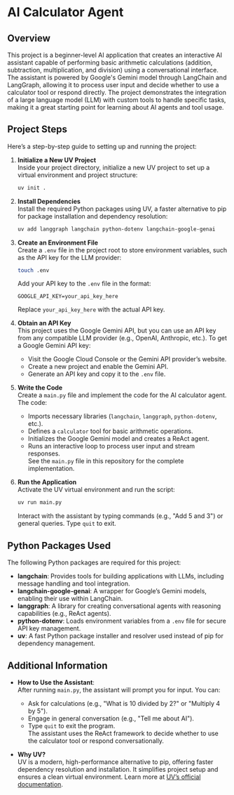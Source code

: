 # AI Calculator Agent

## Overview
This project is a beginner-level AI application that creates an interactive AI assistant capable of performing basic arithmetic calculations (addition, subtraction, multiplication, and division) using a conversational interface. The assistant is powered by Google's Gemini model through LangChain and LangGraph, allowing it to process user input and decide whether to use a calculator tool or respond directly. The project demonstrates the integration of a large language model (LLM) with custom tools to handle specific tasks, making it a great starting point for learning about AI agents and tool usage.

## Project Steps
Here’s a step-by-step guide to setting up and running the project:

1. **Initialize a New UV Project**  
   Inside your project directory, initialize a new UV project to set up a virtual environment and project structure:  
   ```bash
   uv init .
   ```

2. **Install Dependencies**  
   Install the required Python packages using UV, a faster alternative to pip for package installation and dependency resolution:  
   ```bash
   uv add langgraph langchain python-dotenv langchain-google-genai
   ```

3. **Create an Environment File**  
   Create a `.env` file in the project root to store environment variables, such as the API key for the LLM provider:  
   ```bash
   touch .env
   ```  
   Add your API key to the `.env` file in the format:  
   ```
   GOOGLE_API_KEY=your_api_key_here
   ```  
   Replace `your_api_key_here` with the actual API key.

4. **Obtain an API Key**  
   This project uses the Google Gemini API, but you can use an API key from any compatible LLM provider (e.g., OpenAI, Anthropic, etc.). To get a Google Gemini API key:  
   - Visit the Google Cloud Console or the Gemini API provider’s website.  
   - Create a new project and enable the Gemini API.  
   - Generate an API key and copy it to the `.env` file.

5. **Write the Code**  
   Create a `main.py` file and implement the code for the AI calculator agent. The code:  
   - Imports necessary libraries (`langchain`, `langgraph`, `python-dotenv`, etc.).  
   - Defines a `calculator` tool for basic arithmetic operations.  
   - Initializes the Google Gemini model and creates a ReAct agent.  
   - Runs an interactive loop to process user input and stream responses.  
   See the `main.py` file in this repository for the complete implementation.

6. **Run the Application**  
   Activate the UV virtual environment and run the script:  
   ```bash
   uv run main.py
   ```  
   Interact with the assistant by typing commands (e.g., "Add 5 and 3") or general queries. Type `quit` to exit.

## Python Packages Used
The following Python packages are required for this project:
- **langchain**: Provides tools for building applications with LLMs, including message handling and tool integration.
- **langchain-google-genai**: A wrapper for Google’s Gemini models, enabling their use within LangChain.
- **langgraph**: A library for creating conversational agents with reasoning capabilities (e.g., ReAct agents).
- **python-dotenv**: Loads environment variables from a `.env` file for secure API key management.
- **uv**: A fast Python package installer and resolver used instead of pip for dependency management.

## Additional Information
- **How to Use the Assistant**:  
  After running `main.py`, the assistant will prompt you for input. You can:  
  - Ask for calculations (e.g., "What is 10 divided by 2?" or "Multiply 4 by 5").  
  - Engage in general conversation (e.g., "Tell me about AI").  
  - Type `quit` to exit the program.  
  The assistant uses the ReAct framework to decide whether to use the calculator tool or respond conversationally.

- **Why UV?**  
  UV is a modern, high-performance alternative to pip, offering faster dependency resolution and installation. It simplifies project setup and ensures a clean virtual environment. Learn more at [UV’s official documentation](https://docs.astral.sh/uv/).
